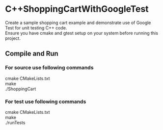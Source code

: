 # C++ShoppingCartWithGoogleTest
Create a sample shopping cart example and demonstrate use of Google Test for unit testing C++ code.  
Ensure you have cmake and gtest setup on your system before running this project.

## Compile and Run
### For source use following commands 
cmake CMakeLists.txt    
make  
./ShoppingCart
### For test use following commands 
cmake CMakeLists.txt  
make  
./runTests


